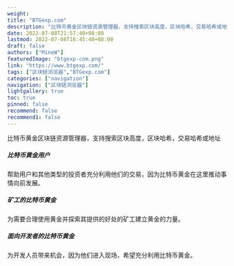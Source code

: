 ```yaml
---
weight: 
title: "BTGexp.com"
description: "比特币黄金区块链资源管理器，支持搜索区块高度，区块哈希，交易哈希或地址"
date: 2022-07-08T21:57:40+08:00
lastmod: 2022-07-08T16:45:40+08:00
draft: false
authors: ["MineW"]
featuredImage: "btgexp-com.png"
link: "https://www.btgexp.com/"
tags: ["区块链浏览器","BTGexp.com"]
categories: ["navigation"]
navigation: ["区块链浏览器"]
lightgallery: true
toc: true
pinned: false
recommend: false
recommend1: false
---
```


比特币黄金区块链资源管理器，支持搜索区块高度，区块哈希，交易哈希或地址

#####  比特币黄金用户
帮助用户和其他类型的投资者充分利用他们的交易，因为比特币黄金在这里推动事情向前发展。

##### 矿工的比特币黄金
为需要合理使用黄金并探索其提供的好处的矿工建立黄金的力量。

##### 面向开发者的比特币黄金
为开发人员带来机会，因为他们进入现场，希望充分利用比特币黄金。